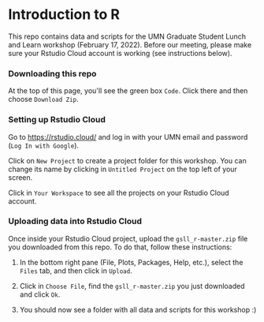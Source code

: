 # Introduction to R

This repo contains data and scripts for the UMN Graduate Student Lunch and Learn workshop (February 17, 2022). Before our meeting, please make sure your Rstudio Cloud account is working (see instructions below).

### Downloading this repo

At the top of this page, you'll see the green box `Code`. Click there and then choose `Download Zip`.

### Setting up Rstudio Cloud

Go to https://rstudio.cloud/ and log in with your UMN email and password (`Log In with Google`).

Click on `New Project` to create a project folder for this workshop. You can change its name by clicking in `Untitled Project` on the top left of your screen.

Click in `Your Workspace` to see all the projects on your Rstudio Cloud account.

### Uploading data into Rstudio Cloud

Once inside your Rstudio Cloud project, upload the `gsll_r-master.zip` file you downloaded from this repo. To do that, follow these instructions:

1. In the bottom right pane (File, Plots, Packages, Help, etc.), select the `Files` tab, and then click in `Upload`.

2. Click in `Choose File`, find the `gsll_r-master.zip` you just downloaded and click `Ok`.

3. You should now see a folder with all data and scripts for this workshop :)
